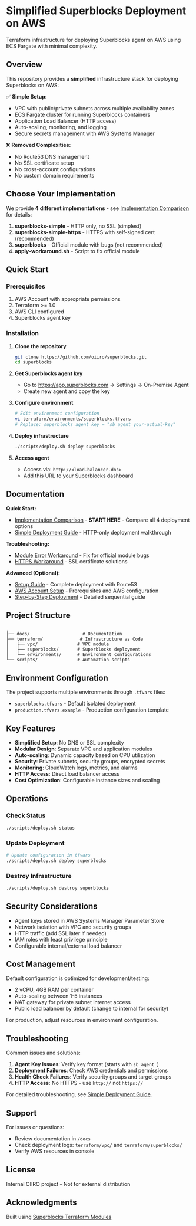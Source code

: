 # Simplified Superblocks Deployment on AWS

Terraform infrastructure for deploying Superblocks agent on AWS using ECS Fargate with minimal complexity.

## Overview

This repository provides a **simplified** infrastructure stack for deploying Superblocks on AWS:

✅ **Simple Setup:**
- VPC with public/private subnets across multiple availability zones
- ECS Fargate cluster for running Superblocks containers  
- Application Load Balancer (HTTP access)
- Auto-scaling, monitoring, and logging
- Secure secrets management with AWS Systems Manager

❌ **Removed Complexities:**
- No Route53 DNS management
- No SSL certificate setup
- No cross-account configurations
- No custom domain requirements

## Choose Your Implementation

We provide **4 different implementations** - see [Implementation Comparison](docs/IMPLEMENTATION_COMPARISON.md) for details:

1. **superblocks-simple** - HTTP only, no SSL (simplest)
2. **superblocks-simple-https** - HTTPS with self-signed cert (recommended)
3. **superblocks** - Official module with bugs (not recommended)
4. **apply-workaround.sh** - Script to fix official module

## Quick Start

### Prerequisites

1. AWS Account with appropriate permissions
2. Terraform >= 1.0
3. AWS CLI configured
4. Superblocks agent key

### Installation

1. **Clone the repository**
   ```bash
   git clone https://github.com/oiiro/superblocks.git
   cd superblocks
   ```

2. **Get Superblocks agent key**
   - Go to https://app.superblocks.com → Settings → On-Premise Agent
   - Create new agent and copy the key

3. **Configure environment**
   ```bash
   # Edit environment configuration
   vi terraform/environments/superblocks.tfvars
   # Replace: superblocks_agent_key = "sb_agent_your-actual-key"
   ```

4. **Deploy infrastructure**
   ```bash
   ./scripts/deploy.sh deploy superblocks
   ```

5. **Access agent**
   - Access via: `http://<load-balancer-dns>`
   - Add this URL to your Superblocks dashboard

## Documentation

**Quick Start:**
- [Implementation Comparison](docs/IMPLEMENTATION_COMPARISON.md) - **START HERE** - Compare all 4 deployment options
- [Simple Deployment Guide](docs/SIMPLE_DEPLOYMENT.md) - HTTP-only deployment walkthrough

**Troubleshooting:**
- [Module Error Workaround](docs/MODULE_ERROR_WORKAROUND.md) - Fix for official module bugs
- [HTTPS Workaround](docs/HTTPS_WORKAROUND.md) - SSL certificate solutions

**Advanced (Optional):**
- [Setup Guide](docs/SETUP_GUIDE.md) - Complete deployment with Route53
- [AWS Account Setup](docs/AWS_ACCOUNT_SETUP.md) - Prerequisites and AWS configuration
- [Step-by-Step Deployment](docs/STEP_BY_STEP_DEPLOYMENT.md) - Detailed sequential guide

## Project Structure

```
.
├── docs/                    # Documentation
├── terraform/              # Infrastructure as Code
│   ├── vpc/               # VPC module
│   ├── superblocks/       # Superblocks deployment
│   └── environments/      # Environment configurations
└── scripts/               # Automation scripts
```

## Environment Configuration

The project supports multiple environments through `.tfvars` files:

- `superblocks.tfvars` - Default isolated deployment
- `production.tfvars.example` - Production configuration template

## Key Features

- **Simplified Setup**: No DNS or SSL complexity
- **Modular Design**: Separate VPC and application modules
- **Auto-scaling**: Dynamic capacity based on CPU utilization
- **Security**: Private subnets, security groups, encrypted secrets
- **Monitoring**: CloudWatch logs, metrics, and alarms
- **HTTP Access**: Direct load balancer access
- **Cost Optimization**: Configurable instance sizes and scaling

## Operations

### Check Status
```bash
./scripts/deploy.sh status
```

### Update Deployment
```bash
# Update configuration in tfvars
./scripts/deploy.sh deploy superblocks
```

### Destroy Infrastructure
```bash
./scripts/deploy.sh destroy superblocks
```

## Security Considerations

- Agent keys stored in AWS Systems Manager Parameter Store
- Network isolation with VPC and security groups
- HTTP traffic (add SSL later if needed)
- IAM roles with least privilege principle
- Configurable internal/external load balancer

## Cost Management

Default configuration is optimized for development/testing:
- 2 vCPU, 4GB RAM per container
- Auto-scaling between 1-5 instances
- NAT gateway for private subnet internet access
- Public load balancer by default (change to internal for security)

For production, adjust resources in environment configuration.

## Troubleshooting

Common issues and solutions:

1. **Agent Key Issues**: Verify key format (starts with `sb_agent_`)
2. **Deployment Failures**: Check AWS credentials and permissions
3. **Health Check Failures**: Verify security groups and target groups
4. **HTTP Access**: No HTTPS - use `http://` not `https://`

For detailed troubleshooting, see [Simple Deployment Guide](docs/SIMPLE_DEPLOYMENT.md#troubleshooting).

## Support

For issues or questions:
- Review documentation in `/docs`
- Check deployment logs: `terraform/vpc/` and `terraform/superblocks/`
- Verify AWS resources in console

## License

Internal OIIRO project - Not for external distribution

## Acknowledgments

Built using [Superblocks Terraform Modules](https://github.com/superblocksteam/terraform-aws-superblocks)